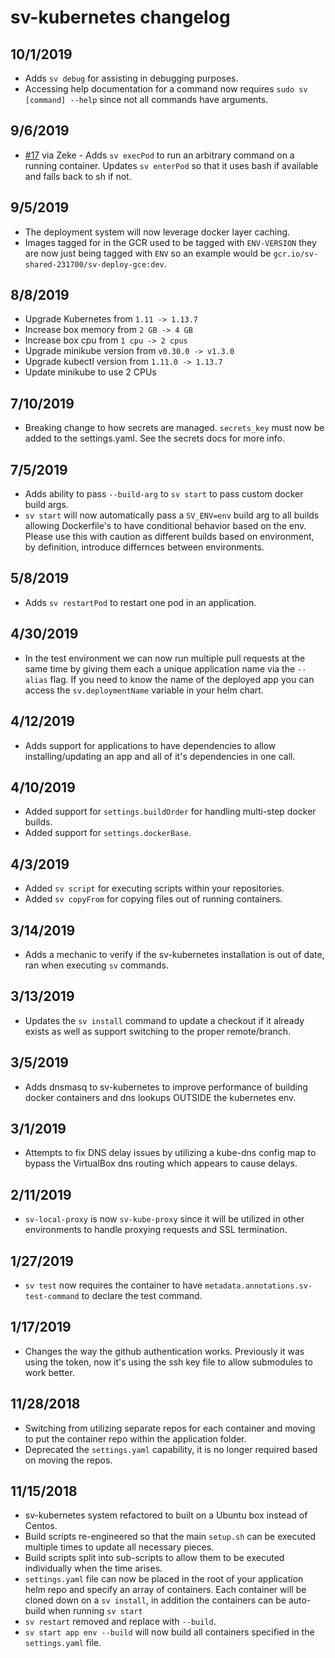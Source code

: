 # sv-kubernetes changelog

## 10/1/2019

* Adds `sv debug` for assisting in debugging purposes.
* Accessing help documentation for a command now requires `sudo sv [command] --help` since not all commands have arguments.

## 9/6/2019

* [#17](https://github.com/simpleviewinc/sv-kubernetes/pull/17) via Zeke - Adds `sv execPod` to run an arbitrary command on a running container. Updates `sv enterPod` so that it uses bash if available and falls back to sh if not.

## 9/5/2019

* The deployment system will now leverage docker layer caching.
* Images tagged for in the GCR used to be tagged with `ENV-VERSION` they are now just being tagged with `ENV` so an example would be `gcr.io/sv-shared-231700/sv-deploy-gce:dev`.

## 8/8/2019

* Upgrade Kubernetes from `1.11 -> 1.13.7`
* Increase box memory from `2 GB -> 4 GB`
* Increase box cpu from `1 cpu -> 2 cpus`
* Upgrade minikube version from `v0.30.0 -> v1.3.0`
* Upgrade kubectl version from `1.11.0 -> 1.13.7`
* Update minikube to use 2 CPUs

## 7/10/2019

* Breaking change to how secrets are managed. `secrets_key` must now be added to the settings.yaml. See the secrets docs for more info.

## 7/5/2019

* Adds ability to pass `--build-arg` to `sv start` to pass custom docker build args.
* `sv start` will now automatically pass a `SV_ENV=env` build arg to all builds allowing Dockerfile's to have conditional behavior based on the env. Please use this with caution as different builds based on environment, by definition, introduce differnces between environments.

## 5/8/2019

* Adds `sv restartPod` to restart one pod in an application.

## 4/30/2019

* In the test environment we can now run multiple pull requests at the same time by giving them each a unique application name via the `--alias` flag. If you need to know the name of the deployed app you can access the `sv.deploymentName` variable in your helm chart.

## 4/12/2019

* Adds support for applications to have dependencies to allow installing/updating an app and all of it's dependencies in one call.

## 4/10/2019

* Added support for `settings.buildOrder` for handling multi-step docker builds.
* Added support for `settings.dockerBase`.

## 4/3/2019

* Added `sv script` for executing scripts within your repositories.
* Added `sv copyFrom` for copying files out of running containers.

## 3/14/2019

* Adds a mechanic to verify if the sv-kubernetes installation is out of date, ran when executing `sv` commands.

## 3/13/2019

* Updates the `sv install` command to update a checkout if it already exists as well as support switching to the proper remote/branch.

## 3/5/2019

* Adds dnsmasq to sv-kubernetes to improve performance of building docker containers and dns lookups OUTSIDE the kubernetes env.

## 3/1/2019

* Attempts to fix DNS delay issues by utilizing a kube-dns config map to bypass the VirtualBox dns routing which appears to cause delays.

## 2/11/2019

* `sv-local-proxy` is now `sv-kube-proxy` since it will be utilized in other environments to handle proxying requests and SSL termination.

## 1/27/2019

* `sv test` now requires the container to have `metadata.annotations.sv-test-command` to declare the test command.

## 1/17/2019

* Changes the way the github authentication works. Previously it was using the token, now it's using the ssh key file to allow submodules to work better.

## 11/28/2018

* Switching from utilizing separate repos for each container and moving to put the container repo within the application folder.
* Deprecated the `settings.yaml` capability, it is no longer required based on moving the repos.

## 11/15/2018

* sv-kubernetes system refactored to built on a Ubuntu box instead of Centos.
* Build scripts re-engineered so that the main `setup.sh` can be executed multiple times to update all necessary pieces.
* Build scripts split into sub-scripts to allow them to be executed individually when the time arises.
* `settings.yaml` file can now be placed in the root of your application helm repo and specify an array of containers. Each container will be cloned down on a `sv install`, in addition the containers can be auto-build when running `sv start`
* `sv restart` removed and replace with `--build`.
* `sv start app env --build` will now build all containers specified in the `settings.yaml` file.